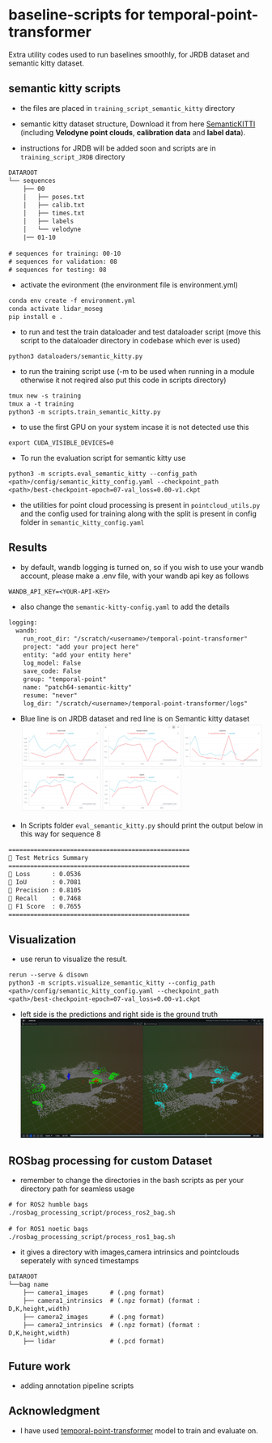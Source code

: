 # baseline-scripts for temporal-point-transformer
Extra utility codes used to run baselines smoothly, for JRDB dataset and semantic kitty dataset. 

## semantic kitty scripts
- the files are placed in `training_script_semantic_kitty` directory

- semantic kitty dataset structure, Download it from here [SemanticKITTI](http://www.semantic-kitti.org/dataset.html#download) (including **Velodyne point clouds**, **calibration data** and **label data**).
- instructions for JRDB will be added soon and scripts are in `training_script_JRDB` directory
```
DATAROOT
└── sequences
    ├── 00
    │   ├── poses.txt
    │   ├── calib.txt
    │   ├── times.txt
    │   ├── labels
    │   └── velodyne
    |── 01-10

# sequences for training: 00-10
# sequences for validation: 08
# sequences for testing: 08
```

- activate the evironment (the environment file is environment.yml)
```
conda env create -f environment.yml
conda activate lidar_moseg
pip install e .
```
- to run and test the train dataloader and test dataloader script (move this script to the dataloader directory in codebase which ever is used)
```
python3 dataloaders/semantic_kitty.py
```
- to run the training script use (-m to be used when running in a module otherwise it not reqired also put this code in scripts directory)
```
tmux new -s training
tmux a -t training
python3 -m scripts.train_semantic_kitty.py 
```
- to use the first GPU on your system incase  it is not detected use this
```
export CUDA_VISIBLE_DEVICES=0
```
- To run the evaluation script for semantic kitty use
```
python3 -m scripts.eval_semantic_kitty --config_path <path>/config/semantic_kitty_config.yaml --checkpoint_path <path>/best-checkpoint-epoch=07-val_loss=0.00-v1.ckpt
```

- the utilities for point cloud  processing is present in `pointcloud_utils.py` and the config used for training along with the split is present in config folder in `semantic_kitty_config.yaml`

## Results
- by default, wandb logging is turned on, so if you wish to use your wandb account, please make a .env file, with your wandb api key as follows
```
WANDB_API_KEY=<YOUR-API-KEY>
```
- also change the `semantic-kitty-config.yaml` to add the details
```
logging:
  wandb:
    run_root_dir: "/scratch/<username>/temporal-point-transformer"
    project: "add your project here"
    entity: "add your entity here"
    log_model: False
    save_code: False
    group: "temporal-point"
    name: "patch64-semantic-kitty"
    resume: "never"
    log_dir: "/scratch/<username>/temporal-point-transformer/logs"
```
- Blue line is on JRDB dataset and red line is on Semantic kitty dataset
![alt text](./assets/image.png)

- In Scripts folder `eval_semantic_kitty.py` should print the output below in this way for sequence 8
```
==================================================
🧪 Test Metrics Summary
==================================================
🔸 Loss      : 0.0536
🔸 IoU       : 0.7081
🔸 Precision : 0.8105
🔸 Recall    : 0.7468
🔸 F1 Score  : 0.7655
==================================================
```

## Visualization
- use rerun to visualize the result.
```
rerun --serve & disown
python3 -m scripts.visualize_semantic_kitty --config_path <path>/config/semantic_kitty_config.yaml --checkpoint_path <path>/best-checkpoint-epoch=07-val_loss=0.00-v1.ckpt
```
- left side is the predictions and right side is the ground truth
![alt text](./assets/image-1.png)

## ROSbag processing for custom Dataset

- remember to change the directories in the bash scripts as per your directory path for seamless usage
```
# for ROS2 humble bags
./rosbag_processing_script/process_ros2_bag.sh

# for ROS1 noetic bags
./rosbag_processing_script/process_ros1_bag.sh
```
- it gives a directory with images,camera intrinsics and pointclouds seperately with synced timestamps
```
DATAROOT
└──bag name
    ├── camera1_images      # (.png format)
    ├── camera1_intrinsics  # (.npz format) (format : D,K,height,width)
    ├── camera2_images      # (.png format)
    ├── camera2_intrinsics  # (.npz format) (format : D,K,height,width)
    ├── lidar               # (.pcd format) 
```

## Future work
- adding annotation pipeline scripts

## Acknowledgment
- I have used [temporal-point-transformer](https://github.com/LiDAR-Motion-Segmentation/temporal-point-transformer) model to train and evaluate on.
